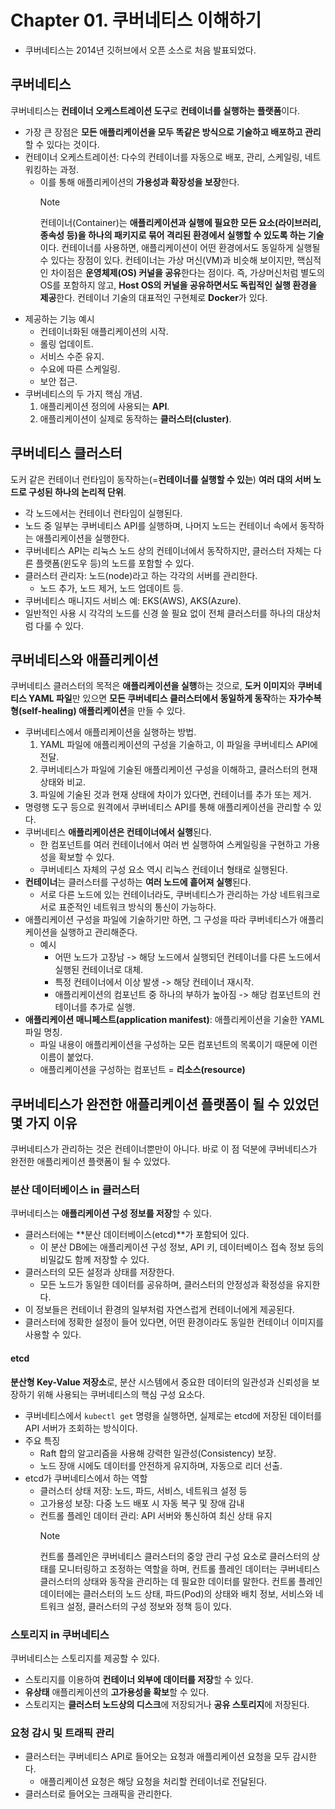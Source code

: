 # Chapter 01. 쿠버네티스 이해하기

- 쿠버네티스는 2014년 깃허브에서 오픈 소스로 처음 발표되었다.

## 쿠버네티스

쿠버네티스는 **컨테이너 오케스트레이션 도구**로 **컨테이너를 실행하는 플랫폼**이다.

- 가장 큰 장점은 **모든 애플리케이션을 모두 똑같은 방식으로 기술하고 배포하고 관리**할 수 있다는 것이다.
- 컨테이너 오케스트레이션: 다수의 컨테이너를 자동으로 배포, 관리, 스케일링, 네트워킹하는 과정.
  - 이를 통해 애플리케이션의 **가용성과 확장성을 보장**한다.
    > [!NOTE]
    > 컨테이너(Container)는 **애플리케이션과 실행에 필요한 모든 요소(라이브러리, 종속성 등)을 하나의 패키지로 묶어 격리된 환경에서 실행할 수 있도록 하는 기술**이다.
    > 컨테이너를 사용하면, 애플리케이션이 어떤 환경에서도 동일하게 실행될 수 있다는 장점이 있다.
    > 컨테이너는 가상 머신(VM)과 비슷해 보이지만, 핵심적인 차이점은 **운영체제(OS) 커널을 공유**한다는 점이다.
    > 즉, 가상머신처럼 별도의 OS를 포함하지 않고, **Host OS의 커널을 공유하면서도 독립적인 실행 환경을 제공**한다.
    > 컨테이너 기술의 대표적인 구현체로 **Docker**가 있다.
- 제공하는 기능 예시
  - 컨테이너화된 애플리케이션의 시작.
  - 롤링 업데이트.
  - 서비스 수준 유지.
  - 수요에 따른 스케일링.
  - 보안 접근.
- 쿠버네티스의 두 가지 핵심 개념.
  1. 애플리케이션 정의에 사용되는 **API**.
  2. 애플리케이션이 실제로 동작하는 **클러스터(cluster)**.

## 쿠버네티스 클러스터

도커 같은 컨테이너 런타임이 동작하는(=**컨테이너를 실행할 수 있는**) **여러 대의 서버 노드로 구성된 하나의 논리적 단위**.

- 각 노드에서는 컨테이너 런타임이 실행된다.
- 노드 중 일부는 쿠버네티스 API를 실행하며, 나머지 노드는 컨테이너 속에서 동작하는 애플리케이션을 실행한다.
- 쿠버네티스 API는 리눅스 노드 상의 컨테이너에서 동작하지만, 클러스터 자체는 다른 플랫폼(윈도우 등)의 노드를 포함할 수 있다.
- 클러스터 관리자: 노드(node)라고 하는 각각의 서버를 관리한다.
  - 노드 추가, 노드 제거, 노드 업데이트 등.
- 쿠버네티스 매니지드 서비스 예: EKS(AWS), AKS(Azure).
- 일반적인 사용 시 각각의 노드를 신경 쓸 필요 없이 전체 클러스터를 하나의 대상처럼 다룰 수 있다.

## 쿠버네티스와 애플리케이션

쿠버네티스 클러스터의 목적은 **애플리케이션을 실행**하는 것으로, **도커 이미지**와 **쿠버네티스 YAML 파일**만 있으면 **모든 쿠버네티스 클러스터에서 동일하게 동작**하는 **자가수복형(self-healing) 애플리케이션**을 만들 수 있다.

- 쿠버네티스에서 애플리케이션을 실행하는 방법.
  1. YAML 파일에 애플리케이션의 구성을 기술하고, 이 파일을 쿠버네티스 API에 전달.
  2. 쿠버네티스가 파일에 기술된 애플리케이션 구성을 이해하고, 클러스터의 현재 상태와 비교.
  3. 파일에 기술된 것과 현재 상태에 차이가 있다면, 컨테이너를 추가 또는 제거.
- 명령행 도구 등으로 원격에서 쿠버네티스 API를 통해 애플리케이션을 관리할 수 있다.
- 쿠버네티스 **애플리케이션은 컨테이너에서 실행**된다.
  - 한 컴포넌트를 여러 컨테이너에서 여러 번 실행하여 스케일링을 구현하고 가용성을 확보할 수 있다.
  - 쿠버네티스 자체의 구성 요소 역시 리눅스 컨테이너 형태로 실행된다.
- **컨테이너**는 클러스터를 구성하는 **여러 노드에 흩어져 실행**된다.
  - 서로 다른 노드에 있는 컨테이너라도, 쿠버네티스가 관리하는 가상 네트워크로 서로 표준적인 네트워크 방식의 통신이 가능하다.
- 애플리케이션 구성을 파일에 기술하기만 하면, 그 구성을 따라 쿠버네티스가 애플리케이션을 실행하고 관리해준다.
  - 예시
    - 어떤 노드가 고장남 -> 해당 노드에서 실행되던 컨테이너를 다른 노드에서 실행된 컨테이너로 대체.
    - 특정 컨테이너에서 이상 발생 -> 해당 컨테이너 재시작.
    - 애플리케이션의 컴포넌트 중 하나의 부하가 높아짐 -> 해당 컴포넌트의 컨테이너를 추가로 실행.
- **애플리케이션 매니페스트(application manifest)**: 애플리케이션을 기술한 YAML 파일 명칭.
  - 파일 내용이 애플리케이션을 구성하는 모든 컴포넌트의 목록이기 때문에 이런 이름이 붙었다.
  - 애플리케이션을 구성하는 컴포넌트 = **리소스(resource)**

## 쿠버네티스가 완전한 애플리케이션 플랫폼이 될 수 있었던 몇 가지 이유

쿠버네티스가 관리하는 것은 컨테이너뿐만이 아니다. 바로 이 점 덕분에 쿠버네티스가 완전한 애플리케이션 플랫폼이 될 수 있었다.

### 분산 데이터베이스 in 클러스터

쿠버네티스는 **애플리케이션 구성 정보를 저장**할 수 있다.

- 클러스터에는 **분산 데이터베이스(etcd)**가 포함되어 있다.
  - 이 분산 DB에는 애플리케이션 구성 정보, API 키, 데이터베이스 접속 정보 등의 비밀값도 함께 저장할 수 있다.
- 클러스터의 모든 설정과 상태를 저장한다.
  - 모든 노드가 동일한 데이터를 공유하며, 클러스터의 안정성과 확정성을 유지한다.
- 이 정보들은 컨테이너 환경의 일부처럼 자연스럽게 컨테이너에게 제공된다.
- 클러스터에 정확한 설정이 들어 있다면, 어떤 환경이라도 동일한 컨테이너 이미지를 사용할 수 있다.

#### etcd

**분산형 Key-Value 저장소**로, 분산 시스템에서 중요한 데이터의 일관성과 신뢰성을 보장하기 위해 사용되는 쿠버네티스의 핵심 구성 요소다.

- 쿠버네티스에서 `kubectl get` 명령을 실행하면, 실제로는 etcd에 저장된 데이터를 API 서버가 조회하는 방식이다.
- 주요 특징
  - Raft 합의 알고리즘을 사용해 강력한 일관성(Consistency) 보장.
  - 노드 장애 시에도 데이터를 안전하게 유지하며, 자동으로 리더 선출.
- etcd가 쿠버네티스에서 하는 역할
  - 클러스터 상태 저장: 노드, 파드, 서비스, 네트워크 설정 등
  - 고가용성 보장: 다중 노드 배포 시 자동 복구 및 장애 감내
  - 컨트롤 플레인 데이터 관리: API 서버와 통신하여 최신 상태 유지
    > [!NOTE]
    > 컨트롤 플레인은 쿠버네티스 클러스터의 중앙 관리 구성 요소로 클러스터의 상태를 모니터링하고 조정하는 역할을 하며, 컨트롤 플레인 데이터는 쿠버네티스 클러스터의 상태와 동작을 관리하는 데 필요한 데이터를 말한다. 컨트롤 플레인 데이터에는 클러스터의 노드 상태, 파드(Pod)의 상태와 배치 정보, 서비스와 네트워크 설정, 클러스터의 구성 정보와 정책 등이 있다.

### 스토리지 in 쿠버네티스

쿠버네티스는 스토리지를 제공할 수 있다.

- 스토리지를 이용하여 **컨테이너 외부에 데이터를 저장**할 수 있다.
- **유상태** 애플리케이션의 **고가용성을 확보**할 수 있다.
- 스토리지는 **클러스터 노드상의 디스크**에 저장되거나 **공유 스토리지**에 저장된다.

### 요청 감시 및 트래픽 관리

- 클러스터는 쿠버네티스 API로 들어오는 요청과 애플리케이션 요청을 모두 감시한다.
  - 애플리케이션 요청은 해당 요청을 처리할 컨테이너로 전달된다.
- 클러스터로 들어오는 크래픽을 관리한다.
